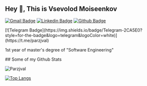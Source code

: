 ## Hey 👋, This is Vsevolod Moiseenkov 
[![Gmail Badge](https://img.shields.io/badge/-vsevolodmoiseenkov@gmail.com-c14438?style=flat&logo=Gmail&logoColor=white&link=mailto:vsevolodmoiseenkov@gmail.com)](mailto:ugovsevolod@gmail.com) 
[![Linkedin Badge](https://img.shields.io/badge/-www.linkedin.com/in/parzjval-0072b1?style=flat&logo=Linkedin&logoColor=white&link=https://www.linkedin.com/in/www.linkedin.com/in/parzjval/)](https://www.linkedin.com/in/www.linkedin.com/in/parzjval/) [![Github Badge](https://img.shields.io/badge/-Parzjval-grey?style=flat&logo=github&logoColor=white&link=https://github.com/Parzjval/)](https://www.github.com/Parzjval/) 
<p>[![Telegram Badge](https://img.shields.io/badge/Telegram-2CA5E0?style=for-the-badge&logo=telegram&logoColor=white)](https://t.me/parzjval) </p>
<p align='left'>1st year of master's degree of "Software Engineering"</p>
## Some of my Github Stats
<p align=left> <img src=https://komarev.com/ghpvc/?username=Parzjval alt=Parzjval /> </p>


[![Top Langs](https://github-readme-stats.vercel.app/api/top-langs/?username=Parzjval&layout=compact)](https://github.com/Parzjval/github-readme-stats)

